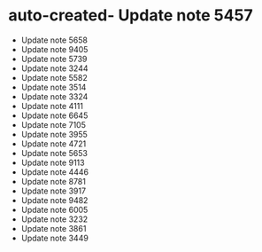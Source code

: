 # auto-created- Update note 5457
- Update note 5658
- Update note 9405
- Update note 5739
- Update note 3244
- Update note 5582
- Update note 3514
- Update note 3324
- Update note 4111
- Update note 6645
- Update note 7105
- Update note 3955
- Update note 4721
- Update note 5653
- Update note 9113
- Update note 4446
- Update note 8781
- Update note 3917
- Update note 9482
- Update note 6005
- Update note 3232
- Update note 3861
- Update note 3449
